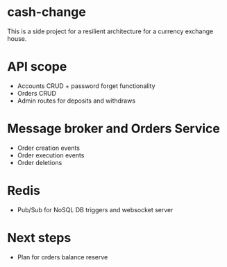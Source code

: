 # cash-change
This is a side project for a resilient architecture for a currency exchange house.

# API scope
- Accounts CRUD + password forget functionality
- Orders CRUD
- Admin routes for deposits and withdraws

# Message broker and Orders Service
- Order creation events
- Order execution events
- Order deletions

# Redis
- Pub/Sub for NoSQL DB triggers and websocket server

# Next steps
- Plan for orders balance reserve
